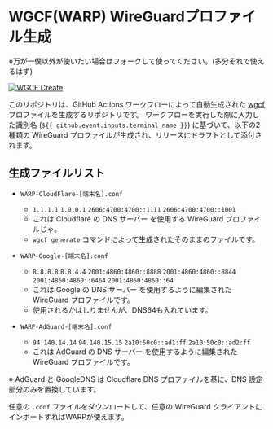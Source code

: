 # WGCF(WARP) WireGuardプロファイル生成

※万が一僕以外が使いたい場合はフォークして使ってください。(多分それで使えるはず)

[![WGCF Create](https://github.com/SyameimaruKoa-company/wgcf-WireGuard/actions/workflows/blank.yml/badge.svg?event=workflow_run)](https://github.com/SyameimaruKoa-company/wgcf-WireGuard/actions/workflows/blank.yml)

このリポジトリは、GitHub Actions ワークフローによって自動生成された [wgcf](https://github.com/ViRb3/wgcf) プロファイルを生成するリポジトリです。
ワークフローを実行した際に入力した識別名 (`${{ github.event.inputs.terminal_name }}`) に基づいて、以下の2種類の WireGuard プロファイルが生成され、リリースにドラフトとして添付されます。

## 生成ファイルリスト

* `WARP-CloudFlare-[端末名].conf`
    *   `1.1.1.1` `1.0.0.1` `2606:4700:4700::1111` `2606:4700:4700::1001`
    * これは Cloudflare の DNS サーバー を使用する WireGuard プロファイルじゃ。
    * `wgcf generate` コマンドによって生成されたそのままのファイルです。

* `WARP-Google-[端末名].conf`
    * `8.8.8.8` `8.8.4.4` `2001:4860:4860::8888` `2001:4860:4860::8844` `2001:4860:4860::6464` `2001:4860:4860::64`  
    * これは Google の DNS サーバー を使用するように編集された WireGuard プロファイルです。
    * 使用されるかはしりませんが、DNS64も入れています。

* `WARP-AdGuard-[端末名].conf`
    * `94.140.14.14` `94.140.15.15` `2a10:50c0::ad1:ff` `2a10:50c0::ad2:ff`  
    * これは AdGuard の DNS サーバー を使用するように編集された WireGuard プロファイルです。

※ AdGuard と GoogleDNS は Cloudflare DNS プロファイルを基に、DNS 設定部分のみを置換しています。

任意の `.conf` ファイルをダウンロードして、任意の WireGuard クライアントにインポートすればWARPが使えます。
